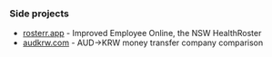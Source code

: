 ### Side projects

- [rosterr.app](https://rosterr.app) - Improved Employee Online, the NSW HealthRoster
- [audkrw.com](https://audkrw.com) - AUD->KRW money transfer company comparison
